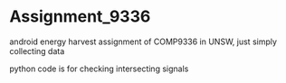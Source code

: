# Assignment_9336
android energy harvest assignment of COMP9336 in UNSW, just simply collecting data

python code is for checking intersecting signals

